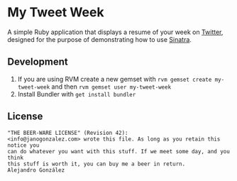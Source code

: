 My Tweet Week
=============
A simple Ruby application that displays a resume of your week on [Twitter](http://www.twitter.com), designed for the purpose of demonstrating how to use [Sinatra](http://www.sinatrarb.com).

Development
-----------
1. If you are using RVM create a new gemset with `rvm gemset create my-tweet-week` and then `rvm gemset user my-tweet-week`
2. Install Bundler with `get install bundler`

License
-------
    "THE BEER-WARE LICENSE" (Revision 42):
    <info@janogonzalez.com> wrote this file. As long as you retain this notice you
    can do whatever you want with this stuff. If we meet some day, and you think
    this stuff is worth it, you can buy me a beer in return.
    Alejandro González